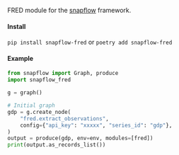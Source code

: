 FRED module for the [snapflow](https://github.com/kvh/snapflow) framework.

#### Install

`pip install snapflow-fred` or `poetry add snapflow-fred`

#### Example

```python
from snapflow import Graph, produce
import snapflow_fred

g = graph()

# Initial graph
gdp = g.create_node(
    "fred.extract_observations",
    config={"api_key": "xxxxx", "series_id": "gdp"},
)
output = produce(gdp, env=env, modules=[fred])
print(output.as_records_list())
```
